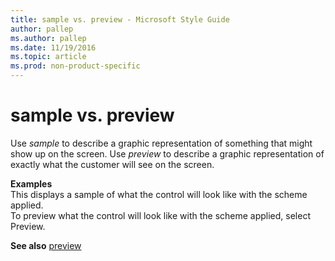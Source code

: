 ```yaml
---
title: sample vs. preview - Microsoft Style Guide
author: pallep
ms.author: pallep
ms.date: 11/19/2016
ms.topic: article
ms.prod: non-product-specific
---
```


# sample vs. preview

Use *sample* to describe a graphic representation of something that might show up on the screen. Use *preview* to describe a graphic representation of exactly what the customer will see on the screen.

**Examples**  
This displays a sample of what the control will look like with the scheme applied.  
To preview what the control will look like with the scheme applied, select Preview.

**See also** [preview](/style-guide/a-z-word-list-term-collections/p/preview.md)
